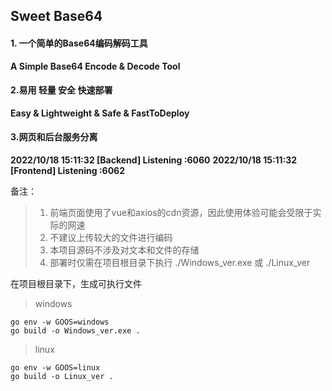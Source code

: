 ## Sweet Base64

#### 1. 一个简单的Base64编码解码工具

**A Simple Base64 Encode & Decode Tool**

#### 2.易用 轻量 安全 快速部署

**Easy  &  Lightweight  &  Safe  &  FastToDeploy**

#### 3.网页和后台服务分离

**2022/10/18 15:11:32 [Backend] Listening  :6060**
**2022/10/18 15:11:32 [Frontend] Listening  :6062**



备注：

> 1. 前端页面使用了vue和axios的cdn资源，因此使用体验可能会受限于实际的网速
> 2. 不建议上传较大的文件进行编码
> 3. 本项目源码不涉及对文本和文件的存储
> 3. 部署时仅需在项目根目录下执行 ./Windows_ver.exe 或 ./Linux_ver



在项目根目录下，生成可执行文件

> windows

~~~
go env -w GOOS=windows
go build -o Windows_ver.exe .
~~~

> linux

~~~
go env -w GOOS=linux
go build -o Linux_ver .
~~~

